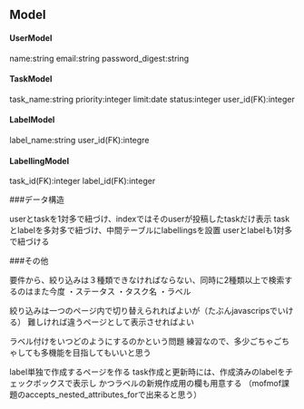 ## Model

#### UserModel

name:string
email:string
password_digest:string

#### TaskModel

task_name:string
priority:integer
limit:date
status:integer
user_id(FK):integer

#### LabelModel

label_name:string
user_id(FK):integre

#### LabellingModel

task_id(FK):integer
label_id(FK):integer



###データ構造

userとtaskを1対多で紐づけ、indexではそのuserが投稿したtaskだけ表示
taskとlabelを多対多で紐づけ、中間テーブルにlabellingsを設置
userとlabelも1対多で紐づける



###その他

要件から、絞り込みは３種類できなければならない、同時に2種類以上で検索するのはまた今度
	・ステータス
	・タスク名
	・ラベル

絞り込みは一つのページ内で切り替えられればよいが（たぶんjavascripsでいける）
難しければ違うページとして表示させればよい

ラベル付けをいつどのようにするのかという問題
練習なので、多少ごちゃごちゃしても多機能を目指してもいいと思う

label単独で作成するページを作る
task作成と更新時には、作成済みのlabelをチェックボックスで表示し
かつラベルの新規作成用の欄も用意する
（mofmof課題のaccepts_nested_attributes_forで出来ると思う）
